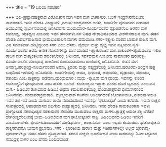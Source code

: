+++
title = "19 ಬಲಿಯ ನಹುಷನ"

+++
ಬಲಿ-ಪ್ರಹ್ಲಾದಪುತ್ರನಾದ ವಿರೋಚನನ ಮಗ ಇವನ ಮಗ ಬಾಣಾಸುರ. ಬಲಿಗೆ ಇಂದ್ರಸೇನನೆಂಬುದು ನಾಮಾಂತರ. ಇವನ ಹೆಂಡತಿ ವಿಂಧ್ಯಾವಳಿ ,ನಹುಷ-ಚಂದ್ರವಂಶದ ಅರಸು, ಊರ್ವಶೀ ಪುರೂರವರ ಮಗನಾದ ಆಯುವಿನಲ್ಲಿ ಸ್ವರ್ಭಾನವಿಯಲ್ಲಿ ಜನಿಸಿದವನು.ದುಂದುಮಾರ-ಸೂರ್ಯವಂಶದ ಶತ್ರುಜಿತನೆಂಬ ಅರಸನ ಮಗ ಕುವಲಾಶ್ವ, ಋತಧ್ವಜ ಎಂಬುದು ಇವನ ಹೆಸರುಗಳು.ನಳ-ನಿಷಧ ದೇಶಾಧಿಪತಿಯಾದ ವೀರಸೇನರಾಜನ ಮಗ. ಈತನ ಹೆಂಡತಿ ವಿದರ್ಭರಾಜನಾದ ಭೀಮಭೂಪಾಲನ ಮಗಳು ದಮಯಂತಿ.ಸಗರ-ಇಕ್ಷ್ವಾಕು ವಂಶದ ಬಾಹುಕ ರಾಜನ ಮಗ. ವಿಷ ಸಮೇತವಾಗಿ ಹುಟ್ಟಿದ್ದರಿಂದ ಸಗರ ಎಂಬ ಹೆಸರು. ವೈದರ್ಭಿ ಮತ್ತು ಶೈಭ್ಯೆ ಇವನ ಪತ್ನಿಯರು.ನೃಗ-ಸೂರ್ಯವಂಶದ ಅರಸು ಅನೇಕ ಗೋವುಗಳನ್ನು ದಾನ ಮಾಡಿದ ಇಕ್ಷ್ವಾಕುರಾಜನ ಮಗ.ಶಾಕುಂತಳ-ಪೂರುವಂಶದ ಇಲಿಲ ರಾಜನ ಮಗ ದುಷ್ಯಂತನಿಂದ ಶಕುಂತಲೆಯಲ್ಲಿ ಜನಿಸಿದವ, ಸರ್ವದಮನ ಎಂಬುದು ನಾಮಾಂತರ ಪುರುಕುತ್ಸ-ಸೂರ್ಯವಂಶದ ಮಾಂಧಾತೃ ರಾಜನಿಂದ ಬಿಂದುಮತಿಯೆಂಬ ರಾಣಿಯಲ್ಲಿ ಜನಿಸಿದವನು. ಈತನ ಮಗ ಅನರಣ್ಯ.ಹರಿಶ್ಚಂದ್ರ-ಸೂರ್ಯವಂಶದ ಅರಸು, ತ್ರಿಶಂಕು ಮತ್ತು ಸತ್ಯವ್ರತೆಯಲ್ಲಿ ಜನಿಸಿದವ.ಪುರೂರವ-ಚಂದ್ರನ ಪುತ್ರ ಬುಧನಿಂದ ಇಳೆಯಲ್ಲಿ ಜನಿಸಿದವನು. ಊರ್ವಶಿಯಲ್ಲಿ ಆಯು, ಧೀಮಂತ, ಅಮಾವಸು, ದೃಢಾಯು, ವನಾಯು, ಶತಾಯು ಎಂಬ ಪುತ್ರರನ್ನು ಪಡೆದನು.ಧುಂಧುಮಾರ : ಮಧು -ಕೈಟಭರ ಮಗ ಧುಂಧು. ಇವನನ್ನು ಕೊಂದ ಕುವಲಾಶ್ಚನಿಗೆ ಧುಂಧುಮಾರ ಎಂಬ ಹೆಸರು ಬಂದಿದೆ. ಕುವಲಾಶ್ವನು ಇಕ್ಷ್ವಾಕು ವಂಶದ ದೊರೆ ಬೃಹದಶ್ವ ಎಂಬುವನ ಮಗ.- ಹಿಡಿಂಬನ ತಂಗಿಯಾದ ಹಿಡಿಂಬೆ ಅಥವಾ ಕಮಲಪಾಲಿಕೆಯಲ್ಲಿ ಪಾಂಡುಪುತ್ರನಾದ ಭೀಮಸೇನನಿಂದ ಜನಿಸಿದವನು. ಮಹಾಪರಾಕ್ರಮಶಾಲಿ. ಮೃಣ್ಮಯವಾದ ಗಡಿಗೆಯ ಅಡಿಭಾಗದಂತೆ ಬೋಳಾಗಿಯೂ, ನುಣುಪಾಗಿಯೂ ಇವನ ತಲೆ ಇದೆ ಎಂದು ಮಗುವಿನ ತಾಯಿ ನುಡಿದುದರಿಂದ ಇವನನ್ನು 'ಘಟೋತ್ಕಚ' ಎಂದು ಕರೆದರು. ಇವನು ರಾಕ್ಷಸ ಸಚಿವತ್ಸರದಲ್ಲಿ ಆಷಾಢಮಾಸದ ಬಿದಿಗೆಯ ಮಧ್ಯಾಹ್ನದಲ್ಲಿ ಜನಿಸಿದನು. ಇವನ ಹೆಂಡತಿ ಕಾಮಕಟಂಕಟಾ ಇವಳು ಪ್ರಾಗ್ಜೋತಿಷ ನಗರಾಧೀಶ್ವರ ನರಕಾಸುರನ ಸೇನಾಪತಿ ಮುರುವೆಂಬ ರಾಕ್ಷಸನ ಮಗಳು.ಕ್ಷಾತ್ರಕ್ಕೆ ಆಸುರೀ ಶಕ್ತಿ ಬೆರೆತರೆ ಹೇಗಿರುತ್ತದೆಂಬುದಕ್ಕೆ ಭೀಮ-ಹಿಡಿಂಬೆಯರ ಮಗ ಘಟೋತ್ಕಚನೇ ಸಾಕ್ಷಿ. ಹಿಡಿಂಬವನದ ಹಿಡಿಂಬ ಇವನಿಗೆ ಮಾವನಾಗಬೇಕು. ಭೀಮ-ಹಿಡಿಂಬಯರಿಗೆ ಮೇóಘವರ್ಣ, ಅಂಜನಪರ್ವ ಎಂಬ ಇಬ್ಬರು ಕುಮಾರರು. ಘಟೋತ್ಕಚನು ರಾಕ್ಷಸನಾದರೂ ಭೀಮನ ಪ್ರಭಾವದಿ .ಸಗರ - ಭಾರತೀಯ ಪುರಾಣ ಮತ್ತು ಇತಿಹಾಸಗಳಲ್ಲೇ ಅಲ್ಲದೆ ಜೈನಕಾವ್ಯ-ಪುರಾಣಗಳಲ್ಲೂ ಈತನ ಹೆಸರು ಪ್ರಸಿದ್ಧವಾಗಿದೆ. ಸಗರನ ಮಕ್ಕಳು ಭೂಶೋಧನೆ ಮಾಡಿ ಸಾಗರವನ್ನು ನಿರ್ಮಿಸಿದ್ದರಿಂದ ಸಮುದ್ರಕ್ಕೆ ಸಾಗರ ಎಂಬ ಹೆಸರು ಬಂದಿದೆಯಂತೆ.